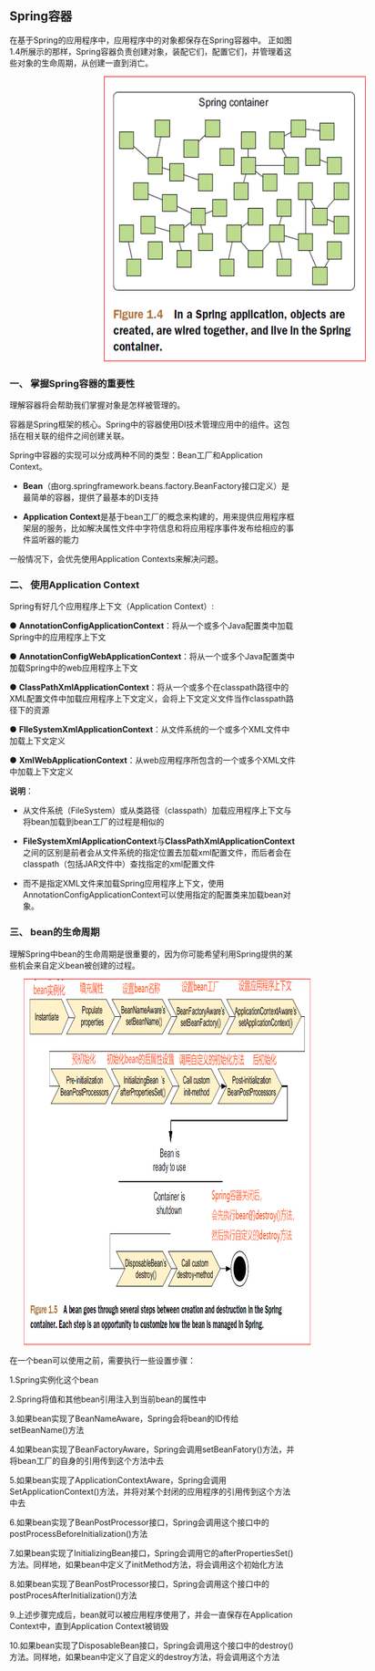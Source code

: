 
## **Spring容器**

在基于Spring的应用程序中，应用程序中的对象都保存在Spring容器中。
正如图1.4所展示的那样，Spring容器负责创建对象，装配它们，配置它们，并管理着这些对象的生命周期，从创建一直到消亡。

<img src="pics/Spring_Container-01.png"  height="500" width="460" style="margin-left: 33%">

### 一、 **掌握Spring容器的重要性**

理解容器将会帮助我们掌握对象是怎样被管理的。

容器是Spring框架的核心。Spring中的容器使用DI技术管理应用中的组件。这包括在相关联的组件之间创建关联。

Spring中容器的实现可以分成两种不同的类型：Bean工厂和Application Context。

- **Bean**（由org.springframework.beans.factory.BeanFactory接口定义）是最简单的容器，提供了最基本的DI支持

- **Application Context**是基于bean工厂的概念来构建的，用来提供应用程序框架层的服务，比如解决属性文件中字符信息和将应用程序事件发布给相应的事件监听器的能力

一般情况下，会优先使用Application Contexts来解决问题。

### 二、 **使用Application Context**

Spring有好几个应用程序上下文（Application Context）:

●  **AnnotationConfigApplicationContext**：将从一个或多个Java配置类中加载Spring中的应用程序上下文

●  **AnnotationConfigWebApplicationContext**：将从一个或多个Java配置类中加载Spring中的web应用程序上下文

●  **ClassPathXmlApplicationContext**：将从一个或多个在classpath路径中的XML配置文件中加载应用程序上下文定义，会将上下文定义文件当作classpath路径下的资源

●  **FIleSystemXmlApplicationContext**：从文件系统的一个或多个XML文件中加载上下文定义

●  **XmlWebApplicationContext**：从web应用程序所包含的一个或多个XML文件中加载上下文定义

**说明**：

- 从文件系统（FileSystem）或从类路径（classpath）加载应用程序上下文与将bean加载到bean工厂的过程是相似的

- **FileSystemXmlApplicationContext**与**ClassPathXmlApplicationContext**之间的区别是前者会从文件系统的指定位置去加载xml配置文件，而后者会在classpath（包括JAR文件中）查找指定的xml配置文件

- 而不是指定XML文件来加载Spring应用程序上下文，使用AnnotationConfigApplicationContext可以使用指定的配置类来加载bean对象。

### 三、 **bean的生命周期**

理解Spring中bean的生命周期是很重要的，因为你可能希望利用Spring提供的某些机会来自定义bean被创建的过程。

<img src="pics/Spring_Container-02.png"  height="642" width="1011" style="margin-left: 5%">

在一个bean可以使用之前，需要执行一些设置步骤：

1.Spring实例化这个bean

2.Spring将值和其他bean引用注入到当前bean的属性中

3.如果bean实现了BeanNameAware，Spring会将bean的ID传给setBeanName()方法

4.如果bean实现了BeanFactoryAware，Spring会调用setBeanFatory()方法，并将bean工厂的自身的引用传到这个方法中去

5.如果bean实现了ApplicationContextAware，Spring会调用
SetApplicationContext()方法，并将对某个封闭的应用程序的引用传到这个方法中去

6.如果bean实现了BeanPostProcessor接口，Spring会调用这个接口中的postProcessBeforeInitialization()方法

7.如果bean实现了InitializingBean接口，Spring会调用它的afterPropertiesSet()方法。同样地，如果bean中定义了initMethod方法，将会调用这个初始化方法

8.如果bean实现了BeanPostProcessor接口，Spring会调用这个接口中的postProcesAfterInitialization()方法

9.上述步骤完成后，bean就可以被应用程序使用了，并会一直保存在Application Context中，直到Application Context被销毁

10.如果bean实现了DisposableBean接口，Spring会调用这个接口中的destroy()方法。同样地，如果bean中定义了自定义的destroy方法，将会调用这个方法